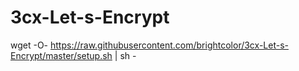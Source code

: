 # 3cx-Let-s-Encrypt
 wget -O- https://raw.githubusercontent.com/brightcolor/3cx-Let-s-Encrypt/master/setup.sh | sh -
